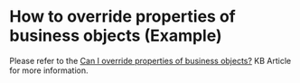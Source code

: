 # How to override properties of business objects (Example)


<p>Please refer to the <a href="https://www.devexpress.com/Support/Center/p/K18270">Can I override properties of business objects?</a> KB Article for more information.</p>

<br/>


